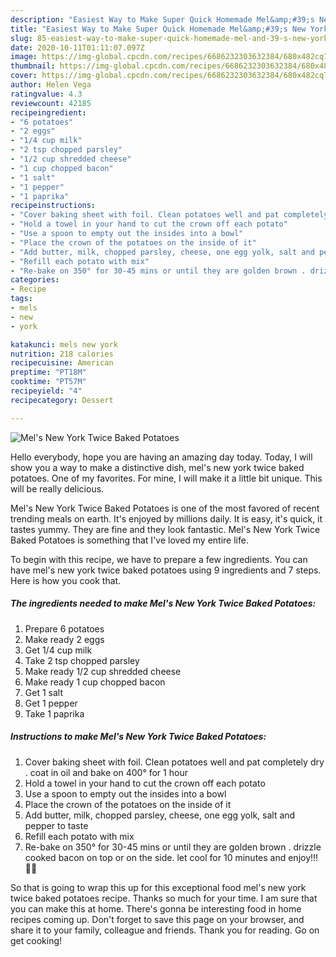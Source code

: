 ```yaml
---
description: "Easiest Way to Make Super Quick Homemade Mel&amp;#39;s New York Twice Baked Potatoes"
title: "Easiest Way to Make Super Quick Homemade Mel&amp;#39;s New York Twice Baked Potatoes"
slug: 85-easiest-way-to-make-super-quick-homemade-mel-and-39-s-new-york-twice-baked-potatoes
date: 2020-10-11T01:11:07.097Z
image: https://img-global.cpcdn.com/recipes/6686232303632384/680x482cq70/mels-new-york-twice-baked-potatoes-recipe-main-photo.jpg
thumbnail: https://img-global.cpcdn.com/recipes/6686232303632384/680x482cq70/mels-new-york-twice-baked-potatoes-recipe-main-photo.jpg
cover: https://img-global.cpcdn.com/recipes/6686232303632384/680x482cq70/mels-new-york-twice-baked-potatoes-recipe-main-photo.jpg
author: Helen Vega
ratingvalue: 4.3
reviewcount: 42185
recipeingredient:
- "6 potatoes"
- "2 eggs"
- "1/4 cup milk"
- "2 tsp chopped parsley"
- "1/2 cup shredded cheese"
- "1 cup chopped bacon"
- "1 salt"
- "1 pepper"
- "1 paprika"
recipeinstructions:
- "Cover baking sheet with foil. Clean potatoes well and pat completely dry . coat in oil and bake on 400° for 1 hour"
- "Hold a towel in your hand to cut the crown off each potato"
- "Use a spoon to empty out the insides into a bowl"
- "Place the crown of the potatoes on the inside of it"
- "Add butter, milk, chopped parsley, cheese, one egg yolk, salt and pepper to taste"
- "Refill each potato with mix"
- "Re-bake on 350° for 30-45 mins or until they are golden brown . drizzle cooked bacon on top or on the side. let cool for 10 minutes and enjoy!!! 🙌💞"
categories:
- Recipe
tags:
- mels
- new
- york

katakunci: mels new york 
nutrition: 218 calories
recipecuisine: American
preptime: "PT18M"
cooktime: "PT57M"
recipeyield: "4"
recipecategory: Dessert

---
```



![Mel&#39;s New York Twice Baked Potatoes](https://img-global.cpcdn.com/recipes/6686232303632384/680x482cq70/mels-new-york-twice-baked-potatoes-recipe-main-photo.jpg)

Hello everybody, hope you are having an amazing day today. Today, I will show you a way to make a distinctive dish, mel&#39;s new york twice baked potatoes. One of my favorites. For mine, I will make it a little bit unique. This will be really delicious.

Mel&#39;s New York Twice Baked Potatoes is one of the most favored of recent trending meals on earth. It's enjoyed by millions daily. It is easy, it's quick, it tastes yummy. They are fine and they look fantastic. Mel&#39;s New York Twice Baked Potatoes is something that I've loved my entire life.




To begin with this recipe, we have to prepare a few ingredients. You can have mel&#39;s new york twice baked potatoes using 9 ingredients and 7 steps. Here is how you cook that.

<!--inarticleads1-->

##### The ingredients needed to make Mel&#39;s New York Twice Baked Potatoes:

1. Prepare 6 potatoes
1. Make ready 2 eggs
1. Get 1/4 cup milk
1. Take 2 tsp chopped parsley
1. Make ready 1/2 cup shredded cheese
1. Make ready 1 cup chopped bacon
1. Get 1 salt
1. Get 1 pepper
1. Take 1 paprika




<!--inarticleads2-->

##### Instructions to make Mel&#39;s New York Twice Baked Potatoes:

1. Cover baking sheet with foil. Clean potatoes well and pat completely dry . coat in oil and bake on 400° for 1 hour
1. Hold a towel in your hand to cut the crown off each potato
1. Use a spoon to empty out the insides into a bowl
1. Place the crown of the potatoes on the inside of it
1. Add butter, milk, chopped parsley, cheese, one egg yolk, salt and pepper to taste
1. Refill each potato with mix
1. Re-bake on 350° for 30-45 mins or until they are golden brown . drizzle cooked bacon on top or on the side. let cool for 10 minutes and enjoy!!! 🙌💞




So that is going to wrap this up for this exceptional food mel&#39;s new york twice baked potatoes recipe. Thanks so much for your time. I am sure that you can make this at home. There's gonna be interesting food in home recipes coming up. Don't forget to save this page on your browser, and share it to your family, colleague and friends. Thank you for reading. Go on get cooking!
